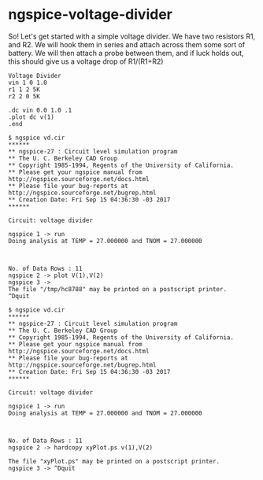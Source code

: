 # ngspice-voltage-divider
So! Let's get started with a simple voltage divider. We have two resistors R1,
and R2. We will hook them in series and attach across them some sort of
battery. We will then attach a probe between them, and if luck holds out, this
should give us a voltage drop of  R1/(R1+R2)


```
Voltage Divider
vin 1 0 1.0
r1 1 2 5K
r2 2 0 5K

.dc vin 0.0 1.0 .1
.plot dc v(1)
.end
```


```
$ ngspice vd.cir
******
** ngspice-27 : Circuit level simulation program
** The U. C. Berkeley CAD Group
** Copyright 1985-1994, Regents of the University of California.
** Please get your ngspice manual from http://ngspice.sourceforge.net/docs.html
** Please file your bug-reports at http://ngspice.sourceforge.net/bugrep.html
** Creation Date: Fri Sep 15 04:36:30 -03 2017
******

Circuit: voltage divider

ngspice 1 -> run
Doing analysis at TEMP = 27.000000 and TNOM = 27.000000



No. of Data Rows : 11
ngspice 2 -> plot V(1),V(2)
ngspice 3 ->
The file "/tmp/hc8788" may be printed on a postscript printer.
^Dquit
```



```
$ ngspice vd.cir
******
** ngspice-27 : Circuit level simulation program
** The U. C. Berkeley CAD Group
** Copyright 1985-1994, Regents of the University of California.
** Please get your ngspice manual from http://ngspice.sourceforge.net/docs.html
** Please file your bug-reports at http://ngspice.sourceforge.net/bugrep.html
** Creation Date: Fri Sep 15 04:36:30 -03 2017
******

Circuit: voltage divider

ngspice 1 -> run
Doing analysis at TEMP = 27.000000 and TNOM = 27.000000



No. of Data Rows : 11
ngspice 2 -> hardcopy xyPlot.ps v(1),V(2)

The file "xyPlot.ps" may be printed on a postscript printer.
ngspice 3 -> ^Dquit
```
